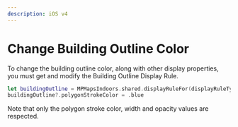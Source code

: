 ```yaml
---
description: iOS v4
---
```


# Change Building Outline Color

To change the building outline color, along with other display properties, you must get and modify the Building Outline Display Rule.

```swift
let buildingOutline = MPMapsIndoors.shared.displayRuleFor(displayRuleType: .buildingOutline)
buildingOutline?.polygonStrokeColor = .blue
```

Note that only the polygon stroke color, width and opacity values are respected.
